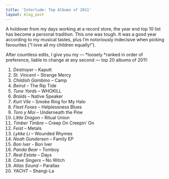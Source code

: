 ```yaml
---
title: 'Interlude: Top Albums of 2011'
layout: blog_post
---
```


A holdover from my days working at a record store, the year end top 10 list has become a personal tradition. This one was tough. It was a good year according to my musical tastes, plus I’m notoriously indecisive when picking favourites (“I love all my children equally!”).

After countless edits, I give you my — *loosely *ranked in order of preference, liable to change at any second — top 20 albums of 2011:

1.  *Destroyer* – Kaputt
2.  *St. Vincent* – Strange Mercy
3.  *Childish Gambino* – Camp
4.  *Beirut* – The Rip Tide
5.  *Tune Yards* – WHOKILL
6.  *Braids* – Native Speaker
7.  *Kurt Vile* – Smoke Ring for My Halo
8.  *Fleet Foxes* – Helplessness Blues
9.  *Toro y Moi* – Underneath the Pine
10. *Little Dragon* – Ritual Union
11. *Timber Timbre* – Creep On Creepin’ On
12. *Feist* – Metals
13. *Lykke Li* – Wounded Rhymes
14. *Noah Gundersen* – Family EP
15. *Bon Iver -* Bon Iver
16. *Panda Bear* – Tomboy
17. *Real Estate* – Days
18. *Cave Singers* – No Witch
19. *Atlas Sound* – Parallax
20. *YACHT* – Shangi-La

<!-- Bonus! A few choice tracks from said albums, some of them with excellent videos: -->